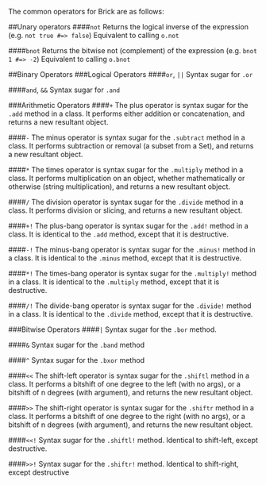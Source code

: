 The common operators for Brick are as follows:

##Unary operators
####`not`
Returns the logical inverse of the expression (e.g. `not true #=> false`)
Equivalent to calling `o.not`

####`bnot`
Returns the bitwise not (complement) of the expression (e.g. `bnot 1 #=> -2`)
Equivalent to calling `o.bnot`

##Binary Operators
###Logical Operators
####`or`, `||`
Syntax sugar for `.or`

####`and`, `&&`
Syntax sugar for `.and`

###Arithmetic Operators
####`+`
The plus operator is syntax sugar for the `.add` method in a class. It performs either addition or concatenation, and returns a new resultant object.

####`-`
The minus operator is syntax sugar for the `.subtract` method in a class. It performs subtraction or removal (a subset from a Set), and returns a new resultant object.

####`*`
The times operator is syntax sugar for the `.multiply` method in a class. It performs multiplication on an object, whether mathematically or otherwise (string multiplication), and returns a new resultant object.

####`/`
The division operator is syntax sugar for the `.divide` method in a class. It performs division or slicing, and returns a new resultant object.

####`+!`
The plus-bang operator is syntax sugar for the `.add!` method in a class. It is identical to the `.add` method, except that it is destructive.

####`-!`
The minus-bang operator is syntax sugar for the `.minus!` method in a class. It is identical to the `.minus` method, except that it is destructive.

####`*!`
The times-bang operator is syntax sugar for the `.multiply!` method in a class. It is identical to the `.multiply` method, except that it is destructive.

####`/!`
The divide-bang operator is syntax sugar for the `.divide!` method in a class. It is identical to the `.divide` method, except that it is destructive.


###Bitwise Operators
####`|`
Syntax sugar for the `.bor` method.

####`&`
Syntax sugar for the `.band` method

####`^`
Syntax sugar for the `.bxor` method

####`<<`
The shift-left operator is syntax sugar for the `.shiftl` method in a class. It performs a bitshift of one degree to the left (with no args), or a bitshift of n degrees (with argument), and returns the new resultant object.

####`>>`
The shift-right operator is syntax sugar for the `.shiftr` method in a class. It performs a bitshift of one degree to the right (with no args), or a bitshift of n degrees (with argument), and returns the new resultant object.

####`<<!`
Syntax sugar for the `.shiftl!` method. Identical to shift-left, except destructive.

####`>>!`
Syntax sugar for the `.shiftr!` method. Identical to shift-right, except destructive
